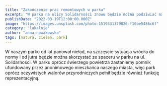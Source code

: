 ```yaml
---
title: "Zakończenie prac remontowych w parku"
excerpt: "W parku na ulicy Solidarności znowu będzie można podziwiać naturę"
publishDate: "2022-03-19T12:00:00.000Z"
image: "https://images.unsplash.com/photo-1519331379826-f10be5486c6f"
category: "lokalnie"
author: "anna-nowakowska"
tags: [natura, zieleń, park]
---
```

W naszym parku od lat panował nieład, na szczęscie sytuacja wróciła do normy i od jutra będzie można skorzystać ze spaceru w parku na ul. Solidarności.
W parku oprócz świerzego powietrza zastaniemy pomnik ufundowany przez anonimowego mieszkańca naszego miasta, więc park oprócz oczywistych walorów przyrodniczych pełnił będzie również funkcję reprezentacyjną.
